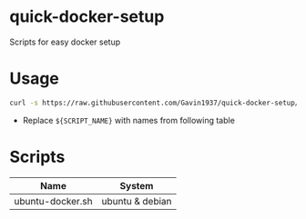 # quick-docker-setup
Scripts for easy docker setup

# Usage

```sh
curl -s https://raw.githubusercontent.com/Gavin1937/quick-docker-setup/main/${SCRIPT_NAME} | bash
```

* Replace `${SCRIPT_NAME}` with names from following table

# Scripts

|       Name     |     System    |
|----------------|---------------|
|ubuntu-docker.sh|ubuntu & debian|

